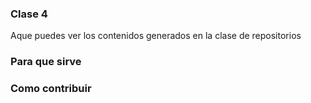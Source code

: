 ### Clase 4
Aque puedes ver los contenidos generados en la clase de repositorios


### Para que sirve


### Como contribuir
